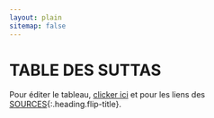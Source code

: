 ```yaml
---
layout: plain
sitemap: false
---
```



# TABLE DES SUTTAS
Pour éditer le tableau, [clicker ici](https://docs.google.com/spreadsheets/d/1oaNpv9M5f5pc6gEi2Pl2Wya4NUf7P8hQfvhBSVPdQto/edit?usp=sharing) et pour les liens des [SOURCES](/SOURCES){:.heading.flip-title}.


<script  src="https://ajax.googleapis.com/ajax/libs/jquery/1.7.1/jquery.min.js"></script>
<script  src="https://cdnjs.cloudflare.com/ajax/libs/PapaParse/4.1.2/papaparse.js"></script>
<script  src="./script.js"></script>
